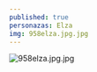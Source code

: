 ```yaml
---
published: true
personazas: Elza
img: 958elza.jpg.jpg
---
```

![958elza.jpg.jpg]({{site.baseurl}}/img/personazai/958elza.jpg.jpg)
